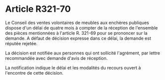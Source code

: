 # Article R321-70

Le Conseil des ventes volontaires de meubles aux enchères publiques dispose d'un délai de quatre mois à compter de la réception de l'ensemble des pièces mentionnées à l'article R. 321-69 pour se prononcer sur la demande. A défaut de décision expresse dans ce délai, la demande est réputée rejetée.

La décision est notifiée aux personnes qui ont sollicité l'agrément, par lettre recommandée avec demande d'avis de réception.

La notification indique le délai et les modalités du recours ouvert à l'encontre de cette décision.
